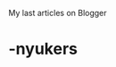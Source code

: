 My last articles on Blogger
<!-- blogger articles start -->

<!-- blogger articles end -->
# -nyukers
